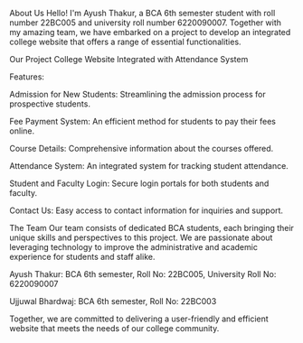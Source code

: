 
About Us
Hello! I'm Ayush Thakur, a BCA 6th semester student with roll number 22BC005 and university roll number 6220090007. Together with my amazing team, we have embarked on a project to develop an integrated college website that offers a range of essential functionalities.

Our Project
College Website Integrated with Attendance System

Features:

Admission for New Students: Streamlining the admission process for prospective students.

Fee Payment System: An efficient method for students to pay their fees online.

Course Details: Comprehensive information about the courses offered.

Attendance System: An integrated system for tracking student attendance.

Student and Faculty Login: Secure login portals for both students and faculty.

Contact Us: Easy access to contact information for inquiries and support.

The Team
Our team consists of dedicated BCA students, each bringing their unique skills and perspectives to this project. We are passionate about leveraging technology to improve the administrative and academic experience for students and staff alike.

Ayush Thakur: BCA 6th semester, Roll No: 22BC005, University Roll No: 6220090007

Ujjuwal Bhardwaj: BCA 6th semester, Roll No: 22BC003

Together, we are committed to delivering a user-friendly and efficient website that meets the needs of our college community.
